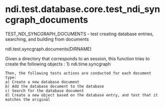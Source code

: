 # ndi.test.database.core.test_ndi_syncgraph_documents

  TEST_NDI_SYNCGRAPH_DOCUMENTS - test creating database entries, searching, and building from documents
 
  ndi.test.syncgraph.documents(DIRNAME)
 
  Given a directory that corresponds to an session, this function tries to create
  the following objects :
    1) ndi.time.syncgraph
 
    Then, the following tests actions are conducted for each document type:
    a) Create a new database document
    b) Add the database document to the database
    c) Search for the database document
    d) Create a new object based on the database entry, and test that it matches the original
